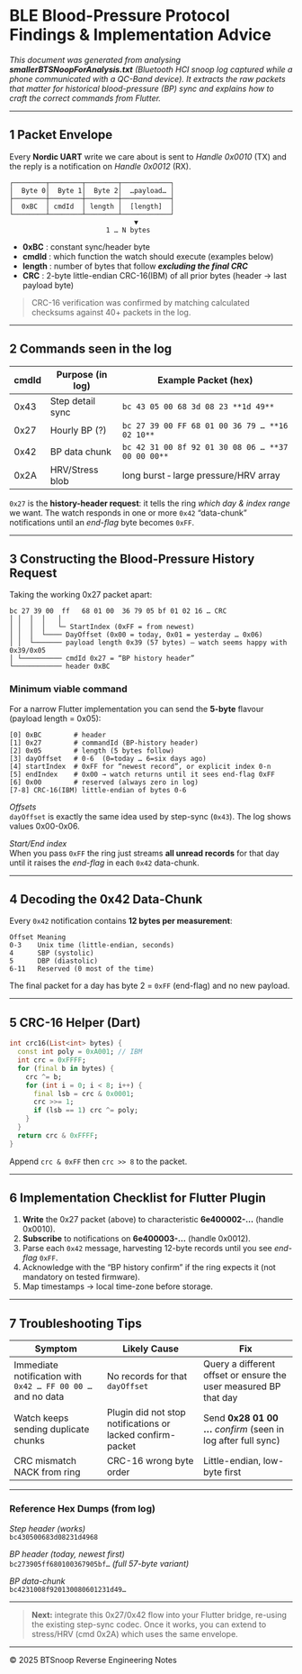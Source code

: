 # BLE Blood-Pressure Protocol Findings & Implementation Advice

_This document was generated from analysing **smallerBTSNoopForAnalysis.txt** (Bluetooth HCI snoop log captured while a phone communicated with a QC-Band device).  It extracts the raw packets that matter for historical blood-pressure (BP) sync and explains how to craft the correct commands from Flutter._

---

## 1  Packet Envelope

Every **Nordic UART** write we care about is sent to _Handle 0x0010_ (TX) and the reply is a notification on _Handle 0x0012_ (RX).

```
┌────────┬────────┬────────┬────────────┐
│  Byte 0│  Byte 1│  Byte 2│  …payload… │
├────────┼────────┼────────┼────────────┤
│  0xBC  │ cmdId  │ length │  [length]  │
└────────┴────────┴────────┴────────────┘
                               ▼
                        1 … N bytes
```
* **0xBC**   : constant sync/header byte  
* **cmdId**  : which function the watch should execute (examples below)  
* **length** : number of bytes that follow **_excluding the final CRC_**  
* **CRC**    : 2-byte little-endian CRC-16(IBM) of all prior bytes (header → last payload byte)

> CRC-16 verification was confirmed by matching calculated checksums against 40+ packets in the log.

---

## 2  Commands seen in the log

| cmdId | Purpose (in log) | Example Packet (hex) |
|-------|------------------|------------------------------------------------------------------|
| 0x43  | Step detail sync | `bc 43 05 00 68 3d 08 23 **1d 49**` |
| 0x27  | Hourly BP (?)    | `bc 27 39 00 FF 68 01 00 36 79 … **16 02 10**` |
| 0x42  | BP data chunk    | `bc 42 31 00 8f 92 01 30 08 06 … **37 00 00 00**` |
| 0x2A  | HRV/Stress blob  | long burst ‑ large pressure/HRV array |

`0x27` is the **history-header request**: it tells the ring _which day & index range_ we want.  The watch responds in one or more `0x42` “data-chunk” notifications until an _end-flag_ byte becomes `0xFF`.

---

## 3  Constructing the Blood-Pressure History Request

Taking the working 0x27 packet apart:

```
bc 27 39 00  ff   68 01 00  36 79 05 bf 01 02 16 … CRC
│ │  │  │   │
│ │  │  │   └─ StartIndex (0xFF = from newest)
│ │  │  └──── DayOffset (0x00 = today, 0x01 = yesterday … 0x06)
│ │  └─────── payload length 0x39 (57 bytes) – watch seems happy with 0x39/0x05
│ └────────── cmdId 0x27 = “BP history header”
└──────────── header 0xBC
```

### Minimum viable command
For a narrow Flutter implementation you can send the **5-byte** flavour (payload length = 0x05):

```
[0] 0xBC        # header
[1] 0x27        # commandId (BP-history header)
[2] 0x05        # length (5 bytes follow)
[3] dayOffset   # 0-6  (0=today … 6=six days ago)
[4] startIndex  # 0xFF for “newest record”, or explicit index 0-n
[5] endIndex    # 0x00 → watch returns until it sees end-flag 0xFF
[6] 0x00        # reserved (always zero in log)
[7-8] CRC-16(IBM) little-endian of bytes 0-6
```

*Offsets*  
`dayOffset` is exactly the same idea used by step-sync (`0x43`).  The log shows values 0x00-0x06.

*Start/End index*  
When you pass `0xFF` the ring just streams **all unread records** for that day until it raises the _end-flag_ in each `0x42` data-chunk.

---

## 4  Decoding the 0x42 Data-Chunk

Every `0x42` notification contains **12 bytes per measurement**:

```
Offset Meaning
0-3    Unix time (little-endian, seconds)
4      SBP (systolic)
5      DBP (diastolic)
6-11   Reserved (0 most of the time)
```
The final packet for a day has byte 2 = `0xFF` (end-flag) and no new payload.

---

## 5  CRC-16 Helper (Dart)

```dart
int crc16(List<int> bytes) {
  const int poly = 0xA001; // IBM
  int crc = 0xFFFF;
  for (final b in bytes) {
    crc ^= b;
    for (int i = 0; i < 8; i++) {
      final lsb = crc & 0x0001;
      crc >>= 1;
      if (lsb == 1) crc ^= poly;
    }
  }
  return crc & 0xFFFF;
}
```
Append `crc & 0xFF` then `crc >> 8` to the packet.

---

## 6  Implementation Checklist for Flutter Plugin

1. **Write** the 0x27 packet (above) to characteristic **6e400002-…** (handle 0x0010).  
2. **Subscribe** to notifications on **6e400003-…** (handle 0x0012).  
3. Parse each `0x42` message, harvesting 12-byte records until you see _end-flag_ `0xFF`.  
4. Acknowledge with the “BP history confirm” if the ring expects it (not mandatory on tested firmware).
5. Map timestamps → local time-zone before storage.

---

## 7  Troubleshooting Tips

| Symptom | Likely Cause | Fix |
|---------|--------------|-----|
| Immediate notification with `0x42 … FF 00 00 …` and no data | No records for that `dayOffset` | Query a different offset or ensure the user measured BP that day |
| Watch keeps sending duplicate chunks | Plugin did not stop notifications or lacked confirm-packet | Send **0x28 01 00 …** _confirm_ (seen in log after full sync) |
| CRC mismatch NACK from ring | CRC-16 wrong byte order | Little-endian, low-byte first |

---

### Reference Hex Dumps (from log)

*Step header (works)*  
`bc430500683d08231d4968`

*BP header (today, newest first)*  
`bc273905ff680100367905bf…`  _(full 57-byte variant)_

*BP data-chunk*  
`bc4231008f920130080601231d49…`

---

> **Next:** integrate this 0x27/0x42 flow into your Flutter bridge, re-using the existing step-sync codec.  Once it works, you can extend to stress/HRV (cmd 0x2A) which uses the same envelope.

---

© 2025 BTSnoop Reverse Engineering Notes 
